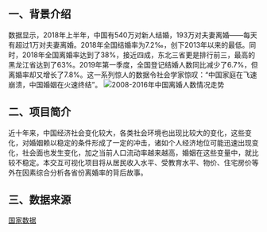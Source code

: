 ## 一、背景介绍
数据显示，2018年上半年，中国有540万对新人结婚，193万对夫妻离婚——每天有超过1万对夫妻离婚。2018年全国结婚率为7.2‰，创下2013年以来的最低。同时，2018年全国离婚率达到了38%，接近四成，东北三省更是排行前三，最高的黑龙江省达到了63%。2019年第一季度，全国登记结婚人数同比减少了6.7%，但离婚率却又增长了7.8%。这一系列惊人的数据令社会学家惊叹：“中国家庭在飞速崩溃，中国婚姻在火速终结”。
![2008-2016年中国离婚人数情况走势](https://upload-images.jianshu.io/upload_images/9455351-6065f08e7709f2d0.png?imageMogr2/auto-orient/strip%7CimageView2/2/w/1240)

## 二、项目简介
近十年来，中国经济社会变化较大，各类社会环境也出现比较大的变化，这些变化，对婚姻赖以稳定的条件形成了一定的冲击，诸如个人经济地位可能迅速出现变化，社会面也发生变化，加之当前人口流动率越来越高，婚姻在这些变量中，就比较不稳定。本交互可视化项目将从居民收入水平、受教育水平、物价、住宅房价等外在因素综合分析各省份离婚率的背后故事。

## 三、数据来源
[国家数据](http://data.stats.gov.cn/)
